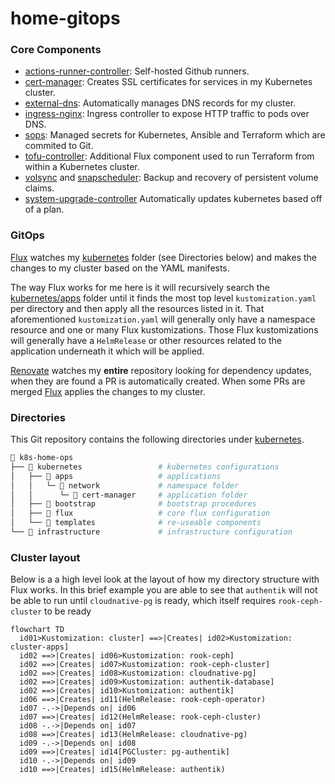 # home-gitops

### Core Components

- [actions-runner-controller](https://github.com/actions/actions-runner-controller): Self-hosted Github runners.
- [cert-manager](https://cert-manager.io/docs/): Creates SSL certificates for services in my Kubernetes cluster.
- [external-dns](https://github.com/kubernetes-sigs/external-dns): Automatically manages DNS records for my cluster.
- [ingress-nginx](https://github.com/kubernetes/ingress-nginx/): Ingress controller to expose HTTP traffic to pods over DNS.
- [sops](https://toolkit.fluxcd.io/guides/mozilla-sops/): Managed secrets for Kubernetes, Ansible and Terraform which are commited to Git.
- [tofu-controller](https://flux-iac.github.io/tofu-controller/): Additional Flux component used to run Terraform from within a Kubernetes cluster.
- [volsync](https://github.com/backube/volsync) and [snapscheduler](https://github.com/backube/snapscheduler): Backup and recovery of persistent volume claims.
- [system-upgrade-controller](https://github.com/rancher/system-upgrade-controller) Automatically updates kubernetes based off of a plan.

### GitOps

[Flux](https://github.com/fluxcd/flux2) watches my [kubernetes](./kubernetes/) folder (see Directories below) and makes the changes to my cluster based on the YAML manifests.

The way Flux works for me here is it will recursively search the [kubernetes/apps](./kubernetes/apps) folder until it finds the most top level `kustomization.yaml` per directory and then apply all the resources listed in it. That aforementioned `kustomization.yaml` will generally only have a namespace resource and one or many Flux kustomizations. Those Flux kustomizations will generally have a `HelmRelease` or other resources related to the application underneath it which will be applied.

[Renovate](https://github.com/renovatebot/renovate) watches my **entire** repository looking for dependency updates, when they are found a PR is automatically created. When some PRs are merged [Flux](https://github.com/fluxcd/flux2) applies the changes to my cluster.

### Directories

This Git repository contains the following directories under [kubernetes](./kubernetes/).

```sh
📁 k8s-home-ops
├── 📁 kubernetes                 # kubernetes configurations
│   ├── 📁 apps                   # applications
│   │   └─ 📁 network             # namespace folder
│   │      └─ 📁 cert-manager     # application folder
│   ├── 📁 bootstrap              # bootstrap procedures
│   ├── 📁 flux                   # core flux configuration
│   └── 📁 templates              # re-useable components
└── 📁 infrastructure             # infrastructure configuration
```

### Cluster layout

Below is a a high level look at the layout of how my directory structure with Flux works. In this brief example you are able to see that `authentik` will not be able to run until `cloudnative-pg` is ready, which itself requires `rook-ceph-cluster` to be ready

```mermaid
flowchart TD
  id01>Kustomization: cluster] ==>|Creates| id02>Kustomization: cluster-apps]
  id02 ==>|Creates| id06>Kustomization: rook-ceph]
  id02 ==>|Creates| id07>Kustomization: rook-ceph-cluster]
  id02 ==>|Creates| id08>Kustomization: cloudnative-pg]
  id02 ==>|Creates| id09>Kustomization: authentik-database]
  id02 ==>|Creates| id10>Kustomization: authentik]
  id06 ==>|Creates| id11(HelmRelease: rook-ceph-operator)
  id07 -.->|Depends on| id06
  id07 ==>|Creates| id12(HelmRelease: rook-ceph-cluster)
  id08 -.->|Depends on| id07
  id08 ==>|Creates| id13(HelmRelease: cloudnative-pg)
  id09 -.->|Depends on| id08
  id09 ==>|Creates| id14[PGCluster: pg-authentik]
  id10 -.->|Depends on| id09
  id10 ==>|Creates| id15(HelmRelease: authentik)
```


